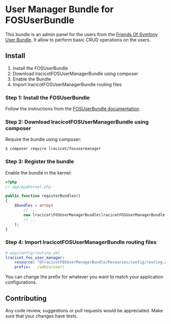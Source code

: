 # User Manager Bundle for FOSUserBundle

This bundle is an admin panel for the users from the [Friends Of Symfony User Bundle](https://github.com/FriendsOfSymfony/FOSUserBundle). It allow to perform basic CRUD operations on the users.

## Install

1. Install the FOSUserBundle
2. Download lracicotFOSUserManagerBundle using composer
3. Enable the Bundle
4. Import lracicotFOSUserManagerBundle routing files

### Step 1: Install the FOSUserBundle

Follow the instructions from the [FOSUserBundle documentation](https://symfony.com/doc/master/bundles/FOSUserBundle/index.html).

### Step 2: Download lracicotFOSUserManagerBundle using composer

Require the bundle using composer:

```shell
$ composer require lracicot/fosusermanager
```

### Step 3: Register the bundle

Enable the bundle in the kernel:


```php
<?php
// app/AppKernel.php

public function registerBundles()
{
    $bundles = array(
        // ...
        new lracicot\FOSUserManagerBundle\lracicotFOSUserManagerBundle(),
        // ...
    );
}
```

### Step 4: Import lracicotFOSUserManagerBundle routing files

```yaml
# app/config/routing.yml
lracicot_fos_user_manager:
    resource: "@lracicotFOSUserManagerBundle/Resources/config/routing.xml"
    prefix:   /admin/user/
```

You can change the prefix for whatever you want to match your application configurations.

## Contributing

Any code review, suggestions or pull requests would be appreciated. Make sure that your changes have tests.
